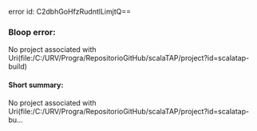 error id: C2dbhGoHfzRudntlLimjtQ==
### Bloop error:

No project associated with Uri(file:/C:/URV/Progra/RepositorioGitHub/scalaTAP/project?id=scalatap-build)
#### Short summary: 

No project associated with Uri(file:/C:/URV/Progra/RepositorioGitHub/scalaTAP/project?id=scalatap-bu...